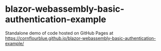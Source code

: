 # blazor-webassembly-basic-authentication-example

Standalone demo of code hosted on GitHub Pages at https://cornflourblue.github.io/blazor-webassembly-basic-authentication-example/